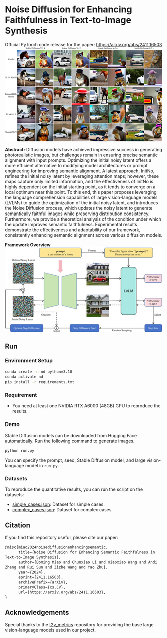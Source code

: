 # Noise Diffusion for Enhancing Faithfulness in Text-to-Image Synthesis
Official PyTorch code release for the paper: https://arxiv.org/abs/2411.16503
![](assets/demo.jpg)

**Abstract:** Diffusion models have achieved impressive success in generating photorealistic images, but challenges remain in ensuring precise semantic alignment with input prompts. Optimizing the initial noisy latent offers a more efficient alternative to modifying model architectures or prompt engineering for improving semantic alignment. A latest approach, InitNo, refines the initial noisy latent by leveraging attention maps; however, these maps capture only limited information, and the effectiveness of InitNo is highly dependent on the initial starting point, as it tends to converge on a local optimum near this point. To this end, this paper proposes leveraging the language comprehension capabilities of large vision-language models (LVLMs) to guide the optimization of the initial noisy latent, and introduces the Noise Diffusion process, which updates the noisy latent to generate semantically faithful images while preserving distribution consistency. Furthermore, we provide a theoretical analysis of the condition under which the update improves semantic faithfulness. Experimental results demonstrate the effectiveness and adaptability of our framework, consistently enhancing semantic alignment across various diffusion models. 

**Framework Overview**
![](assets/framework.jpg)

## Run
### Environment Setup
```bash
conda create -n nd python=3.10
conda activate nd
pip install -r requirements.txt
```
### Requirement
- You need at least one NVIDIA RTX A6000 (48GB) GPU to reproduce the results.

### Demo
Stable Diffusion models can be downloaded from Hugging Face automatically. Run the following command to generate images.
```bash
python run.py 
```
You can specify the prompt, seed, Stable Diffusion model, and large vision-language model in `run.py`.

### Datasets
To reproduce the quantitative results, you can run the script on the datasets:
- [simple_cases.json](datasets/simple_cases.json): Dataset for simple cases.
- [complex_cases.json](datasets/complex_cases.json): Dataset for complex cases.

## Citation
If you find this repository useful, please cite our paper:
```
@misc{miao2024noisediffusionenhancingsemantic,
      title={Noise Diffusion for Enhancing Semantic Faithfulness in Text-to-Image Synthesis}, 
      author={Boming Miao and Chunxiao Li and Xiaoxiao Wang and Andi Zhang and Rui Sun and Zizhe Wang and Yao Zhu},
      year={2024},
      eprint={2411.16503},
      archivePrefix={arXiv},
      primaryClass={cs.CV},
      url={https://arxiv.org/abs/2411.16503}, 
}  
```

## Acknowledgements
Special thanks to the [t2v_metrics](https://github.com/linzhiqiu/t2v_metrics) repository for providing the base large vision-language models used in our project.
